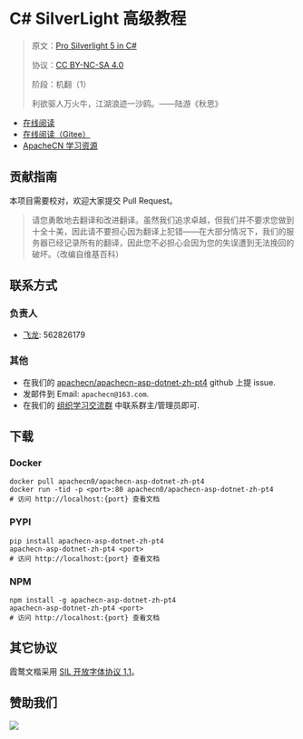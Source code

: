 # C# SilverLight 高级教程

> 原文：[Pro Silverlight 5 in C#](https://zh.book4you.org/book/1291564/93a377)
> 
> 协议：[CC BY-NC-SA 4.0](http://creativecommons.org/licenses/by-nc-sa/4.0/)
> 
> 阶段：机翻（1）
> 
> 利欲驱人万火牛，江湖浪迹一沙鸥。——陆游《秋思》

* [在线阅读](https://aspx4.apachecn.org)
* [在线阅读（Gitee）](https://apachecn.gitee.io/doc-template/)
* [ApacheCN 学习资源](http://docs.apachecn.org/)

## 贡献指南

本项目需要校对，欢迎大家提交 Pull Request。

> 请您勇敢地去翻译和改进翻译。虽然我们追求卓越，但我们并不要求您做到十全十美，因此请不要担心因为翻译上犯错——在大部分情况下，我们的服务器已经记录所有的翻译，因此您不必担心会因为您的失误遭到无法挽回的破坏。（改编自维基百科）

## 联系方式

### 负责人

* [飞龙](https://github.com/wizardforcel): 562826179

### 其他

*   在我们的 [apachecn/apachecn-asp-dotnet-zh-pt4](https://github.com/apachecn/apachecn-asp-dotnet-zh-pt4) github 上提 issue.
*   发邮件到 Email: `apachecn@163.com`.
*   在我们的 [组织学习交流群](https://www.apachecn.org/#/docs/join) 中联系群主/管理员即可.

## 下载

### Docker

```
docker pull apachecn0/apachecn-asp-dotnet-zh-pt4
docker run -tid -p <port>:80 apachecn0/apachecn-asp-dotnet-zh-pt4
# 访问 http://localhost:{port} 查看文档
```

### PYPI

```
pip install apachecn-asp-dotnet-zh-pt4
apachecn-asp-dotnet-zh-pt4 <port>
# 访问 http://localhost:{port} 查看文档
```

### NPM

```
npm install -g apachecn-asp-dotnet-zh-pt4
apachecn-asp-dotnet-zh-pt4 <port>
# 访问 http://localhost:{port} 查看文档
```

## 其它协议

霞鹜文楷采用 [SIL 开放字体协议 1.1](https://github.com/lxgw/LxgwWenKai/blob/main/SIL_Open_Font_License_1.1.txt)。

## 赞助我们

![](http://data.apachecn.org/img/about/donate.jpg)
